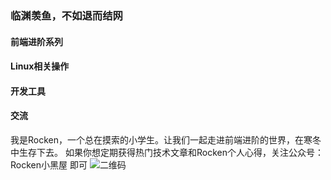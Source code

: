 ### 临渊羡鱼，不如退而结网
#### 前端进阶系列



#### Linux相关操作




#### 开发工具



#### 交流
我是Rocken，一个总在摸索的小学生。让我们一起走进前端进阶的世界，在寒冬中生存下去。
如果你想定期获得热门技术文章和Rocken个人心得，关注公众号：Rocken小黑屋 即可
![二维码](https://upload-images.jianshu.io/upload_images/8336115-f4db8fd342553378.png?imageMogr2/auto-orient/strip%7CimageView2/2/w/1240)
